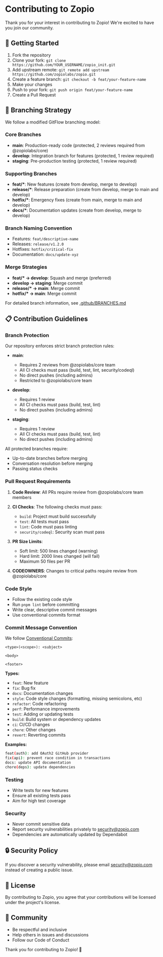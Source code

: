 # Contributing to Zopio

Thank you for your interest in contributing to Zopio! We're excited to have you join our community.

## 🚀 Getting Started

1. Fork the repository
2. Clone your fork: `git clone https://github.com/YOUR_USERNAME/zopio_init.git`
3. Add upstream remote: `git remote add upstream https://github.com/zopiolabs/zopio.git`
4. Create a feature branch: `git checkout -b feat/your-feature-name`
5. Make your changes
6. Push to your fork: `git push origin feat/your-feature-name`
7. Create a Pull Request

## 🌳 Branching Strategy

We follow a modified GitFlow branching model:

### Core Branches
- **main**: Production-ready code (protected, 2 reviews required from @zopiolabs/core)
- **develop**: Integration branch for features (protected, 1 review required)
- **staging**: Pre-production testing (protected, 1 review required)

### Supporting Branches
- **feat/\***: New features (create from develop, merge to develop)
- **release/\***: Release preparation (create from develop, merge to main and develop)
- **hotfix/\***: Emergency fixes (create from main, merge to main and develop)
- **docs/\***: Documentation updates (create from develop, merge to develop)

### Branch Naming Convention
- Features: `feat/descriptive-name`
- Releases: `release/v1.2.0`
- Hotfixes: `hotfix/critical-fix`
- Documentation: `docs/update-xyz`

### Merge Strategies
- **feat/\* → develop**: Squash and merge (preferred)
- **develop → staging**: Merge commit
- **release/\* → main**: Merge commit
- **hotfix/\* → main**: Merge commit

For detailed branch information, see [.github/BRANCHES.md](.github/BRANCHES.md)

## 📋 Contribution Guidelines

### Branch Protection

Our repository enforces strict branch protection rules:

- **main**: 
  - Requires 2 reviews from @zopiolabs/core team
  - All CI checks must pass (build, test, lint, security/codeql)
  - No direct pushes (including admins)
  - Restricted to @zopiolabs/core team
  
- **develop**: 
  - Requires 1 review
  - All CI checks must pass (build, test, lint)
  - No direct pushes (including admins)
  
- **staging**: 
  - Requires 1 review
  - All CI checks must pass (build, test, lint)
  - No direct pushes (including admins)

All protected branches require:
- Up-to-date branches before merging
- Conversation resolution before merging
- Passing status checks

### Pull Request Requirements

1. **Code Review**: All PRs require review from @zopiolabs/core team members
2. **CI Checks**: The following checks must pass:
   - `build`: Project must build successfully
   - `test`: All tests must pass
   - `lint`: Code must pass linting
   - `security/codeql`: Security scan must pass

3. **PR Size Limits**:
   - Soft limit: 500 lines changed (warning)
   - Hard limit: 2000 lines changed (will fail)
   - Maximum 50 files per PR

4. **CODEOWNERS**: Changes to critical paths require review from @zopiolabs/core

### Code Style

- Follow the existing code style
- Run `pnpm lint` before committing
- Write clear, descriptive commit messages
- Use conventional commits format

### Commit Message Convention

We follow [Conventional Commits](https://www.conventionalcommits.org/):

```
<type>(<scope>): <subject>

<body>

<footer>
```

**Types:**
- `feat`: New feature
- `fix`: Bug fix
- `docs`: Documentation changes
- `style`: Code style changes (formatting, missing semicolons, etc)
- `refactor`: Code refactoring
- `perf`: Performance improvements
- `test`: Adding or updating tests
- `build`: Build system or dependency updates
- `ci`: CI/CD changes
- `chore`: Other changes
- `revert`: Reverting commits

**Examples:**
```bash
feat(auth): add OAuth2 GitHub provider
fix(api): prevent race condition in transactions
docs: update API documentation
chore(deps): update dependencies
```

### Testing

- Write tests for new features
- Ensure all existing tests pass
- Aim for high test coverage

### Security

- Never commit sensitive data
- Report security vulnerabilities privately to security@zopio.com
- Dependencies are automatically updated by Dependabot

## 🔒 Security Policy

If you discover a security vulnerability, please email security@zopio.com instead of creating a public issue.

## 📄 License

By contributing to Zopio, you agree that your contributions will be licensed under the project's license.

## 🤝 Community

- Be respectful and inclusive
- Help others in issues and discussions
- Follow our Code of Conduct

Thank you for contributing to Zopio! 🎉
